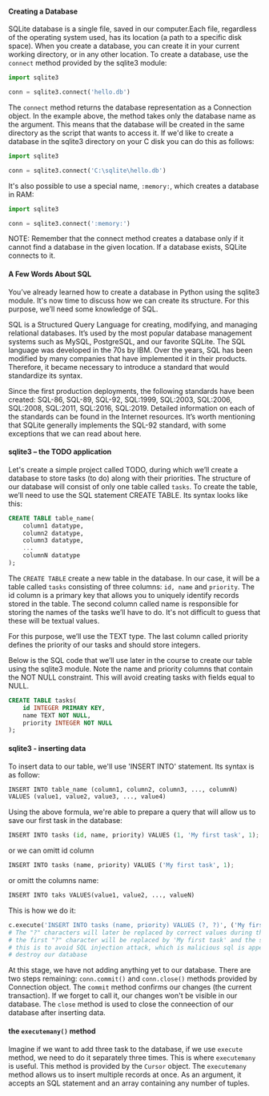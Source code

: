 #### Creating a Database
SQLite database is a single file, saved in our computer.Each file, regardless of the operating system used, has its location (a path to a specific disk space). When you create a database, you can create it in your current working directory, or in any other location. To create a database, use the ```connect``` method provided by the sqlite3 module:
```python
import sqlite3

conn = sqlite3.connect('hello.db')
```
The ```connect``` method returns the database representation as a Connection object. In the example above, the method takes only the database name as the argument. This means that the database will be created in the same directory as the script that wants to access it. If we'd like to create a database in the sqlite3 directory on your C disk you can do this as follows:
```python  
import sqlite3

conn = sqlite3.connect('C:\sqlite\hello.db')
```
It's also possible to use a special name, ```:memory:```, which creates a database in RAM:
```python
import sqlite3

conn = sqlite3.connect(':memory:')
```
NOTE: Remember that the connect method creates a database only if it cannot find a database in the given location. If a database exists, SQLite connects to it.

#### A Few Words About SQL
You’ve already learned how to create a database in Python using the sqlite3 module. It's now time to discuss how we can create its structure. For this purpose, we’ll need some knowledge of SQL.

SQL is a Structured Query Language for creating, modifying, and managing relational databases. It’s used by the most popular database management systems such as MySQL, PostgreSQL, and our favorite SQLite. The SQL language was developed in the 70s by IBM. Over the years, SQL has been modified by many companies that have implemented it in their products. Therefore, it became necessary to introduce a standard that would standardize its syntax.

Since the first production deployments, the following standards have been created: SQL-86, SQL-89, SQL-92, SQL:1999, SQL:2003, SQL:2006, SQL:2008, SQL:2011, SQL:2016, SQL:2019. Detailed information on each of the standards can be found in the Internet resources. It’s worth mentioning that SQLite generally implements the SQL-92 standard, with some exceptions that we can read about here.

#### sqlite3 – the TODO application
Let's create a simple project called TODO, during which we’ll create a database to store tasks (to do) along with their priorities. The structure of our database will consist of only one table called ```tasks```. To create the table, we’ll need to use the SQL statement CREATE TABLE. Its syntax looks like this:
```SQL
CREATE TABLE table_name(
    column1 datatype,
    column2 datatype,
    column3 datatype,
    ...
    columnN datatype
);
```
The ```CREATE TABLE``` create a new table in the database. In our case, it will be a table called ```tasks``` consisting of three columns: ```id, name``` and ```priority```. 
The id column is a primary key that allows you to uniquely identify records stored in the table. The second column called name is responsible for storing the names of the tasks we’ll have to do. It's not difficult to guess that these will be textual values.

For this purpose, we’ll use the TEXT type. The last column called priority defines the priority of our tasks and should store integers.

Below is the SQL code that we’ll use later in the course to create our table using the sqlite3 module. Note the name and priority columns that contain the NOT NULL constraint. This will avoid creating tasks with fields equal to NULL.
```SQL
CREATE TABLE tasks(
    id INTEGER PRIMARY KEY,
    name TEXT NOT NULL,
    priority INTEGER NOT NULL
);
```

#### sqlite3 - inserting data
To insert data to our table, we'll use 'INSERT INTO' statement. Its syntax is as follow:
```python
INSERT INTO table_name (column1, column2, column3, ..., columnN)
VALUES (value1, value2, value3, ..., value4)
```
Using the above formula, we're able to prepare a query that will allow us to save our first task in the database:
```python
INSERT INTO tasks (id, name, priority) VALUES (1, 'My first task', 1);
```
or we can omitt id column 
```python
INSERT INTO tasks (name, priority) VALUES ('My first task', 1);
```
or omitt the columns name:
```python
INSERT INTO taks VALUES(value1, value2, ..., valueN)
```
This is how we do it:
```python
c.execute('INSERT INTO tasks (name, priority) VALUES (?, ?)', ('My first task', 1))
# The "?" characters will later be replaced by correct values during the execution of the statement. In the example above, 
# the first "?" character will be replaced by 'My first task' and the second "?" character will be replaced by 1
# this is to avoid SQL injection attack, which is malicious sql is appended to a query that could possibly 
# destroy our database
```
At this stage, we have not adding anything yet to our database. There are two steps remaining:
```conn.commit()``` and ```conn.close()``` methods provided by Connection object.
The ```commit``` method confirms our changes (the current transaction). If we forget to call it, our changes won't be visible in our database.
The ```close``` method is used to close the conneection of our database after inserting data.

#### the ```executemany()``` method
Imagine if we want to add three task to the database, if we use ```execute``` method, we need to do it separately three times. This is where ```executemany``` is useful. This method is provided by the ```Cursor``` object. 
The ```executemany``` method allows us to insert multiple records at once. As an argument, it accepts an SQL statement and an array containing any number of tuples.